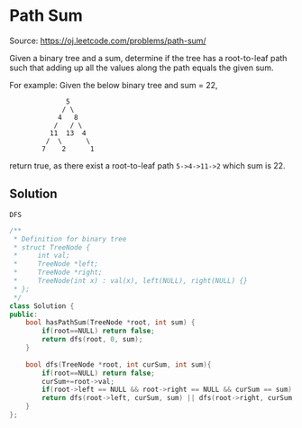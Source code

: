 Path Sum
====
Source: https://oj.leetcode.com/problems/path-sum/

Given a binary tree and a sum, determine if the tree has a root-to-leaf path such that adding up all the values along the path equals the given sum.

For example:
Given the below binary tree and sum = 22,
```
              5
             / \
            4   8
           /   / \
          11  13  4
         /  \      \
        7    2      1
```
return true, as there exist a root-to-leaf path `5->4->11->2` which sum is 22.

## Solution
`DFS`

```cpp
/**
 * Definition for binary tree
 * struct TreeNode {
 *     int val;
 *     TreeNode *left;
 *     TreeNode *right;
 *     TreeNode(int x) : val(x), left(NULL), right(NULL) {}
 * };
 */
class Solution {
public:
    bool hasPathSum(TreeNode *root, int sum) {
        if(root==NULL) return false;
        return dfs(root, 0, sum);
    }
    
    bool dfs(TreeNode *root, int curSum, int sum){
        if(root==NULL) return false;
        curSum+=root->val;
        if(root->left == NULL && root->right == NULL && curSum == sum) return true;
        return dfs(root->left, curSum, sum) || dfs(root->right, curSum, sum);
    }
};
```